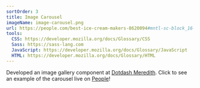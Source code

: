 ```yaml
---
sortOrder: 3
title: Image Carousel
imageName: image-carousel.png
url: https://people.com/best-ice-cream-makers-8620094#mntl-sc-block_16-0
tools:
  CSS: https://developer.mozilla.org/docs/Glossary/CSS
  Sass: https://sass-lang.com
  JavaScript: https://developer.mozilla.org/docs/Glossary/JavaScript
  HTML: https://developer.mozilla.org/docs/Glossary/HTML
---
```


Developed an image gallery component at
<a href="https://www.dotdashmeredith.com" target="_blank">Dotdash Meredith</a>. Click to
see an example of the carousel live on
<a href="https://people.com/best-ice-cream-makers-8620094#mntl-sc-block_16-0" target="_blank">People</a>!
